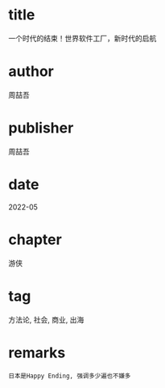 # title
一个时代的结束！世界软件工厂，新时代的启航

# author
周喆吾

# publisher
周喆吾

# date
2022-05

# chapter
游侠

# tag
方法论, 社会, 商业, 出海

# remarks
`日本是Happy Ending, 强调多少遍也不嫌多`
